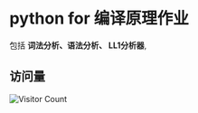 # python for 编译原理作业 

包括 **词法分析、语法分析、 LL1分析器**,



## 访问量
![Visitor Count](https://profile-counter.glitch.me/python-university/count.svg)
